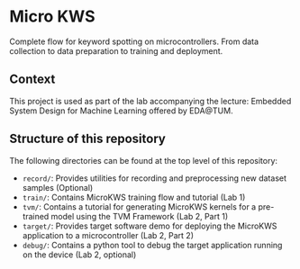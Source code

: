# Micro KWS

Complete flow for keyword spotting on microcontrollers. From data collection to data preparation to training and deployment.

## Context
This project is used as part of the lab accompanying the lecture: Embedded System Design for Machine Learning offered by EDA@TUM.

## Structure of this repository
The following directories can be found at the top level of this repository:
- `record/`: Provides utilities for recording and preprocessing new dataset samples (Optional)
- `train/`: Contains MicroKWS training flow and tutorial (Lab 1)
- `tvm/`: Contains a tutorial for generating MicroKWS kernels for a pre-trained model using the TVM Framework (Lab 2, Part 1)
- `target/`: Provides target software demo for deploying the MicroKWS application to a microcontroller (Lab 2, Part 2)
- `debug/`: Contains a python tool to debug the target application running on the device (Lab 2, optional)

